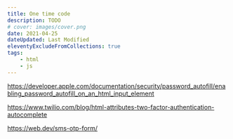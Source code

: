 ```yaml
---
title: One time code
description: TODO
# cover: images/cover.png
date: 2021-04-25
dateUpdated: Last Modified
eleventyExcludeFromCollections: true
tags:
    - html
    - js
---
```


https://developer.apple.com/documentation/security/password_autofill/enabling_password_autofill_on_an_html_input_element

https://www.twilio.com/blog/html-attributes-two-factor-authentication-autocomplete

https://web.dev/sms-otp-form/

